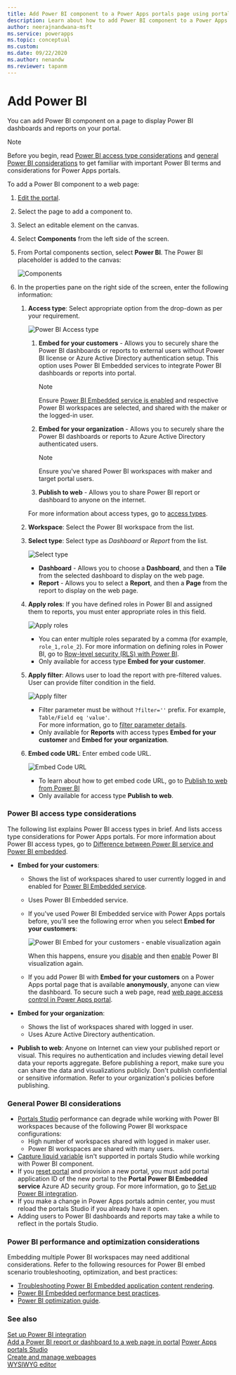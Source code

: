 ```yaml
---
title: Add Power BI component to a Power Apps portals page using portals Studio. | Microsoft Docs
description: Learn about how to add Power BI component to a Power Apps portals page using portals Studio.
author: neerajnandwana-msft
ms.service: powerapps
ms.topic: conceptual
ms.custom: 
ms.date: 09/22/2020
ms.author: nenandw
ms.reviewer: tapanm
---
```


# Add Power BI

You can add Power BI component on a page to display Power BI dashboards and reports on your portal.

> [!NOTE]
> Before you begin, read [Power BI access type considerations](#power-bi-access-type-considerations) and [general Power BI considerations](#general-power-bi-considerations) to get familiar with important Power BI terms and considerations for Power Apps portals.

To add a Power BI component to a web page:

1. [Edit the
    portal](../portals/manage-existing-portals.md#edit).

1. Select the page to add a component to.

1. Select an editable element on the canvas.

1. Select **Components** from the left side of the screen.

1. From Portal components section, select **Power BI**. The Power BI placeholder is added to the canvas:

    ![Components](media/components-powerbi.png)

1. In the properties pane on the right side of the screen, enter the following information:

    1. **Access type**: Select appropriate option from the drop-down as per your requirement.

        ![Power BI Access type](media/powerbi-access-type.png "Power BI Access type")

        1. **Embed for your customers** - Allows you to securely share the Power BI dashboards or reports to external users without Power BI license or Azure Active Directory authentication setup. This option uses Power BI Embedded services to integrate Power BI dashboards or reports into portal.
            > [!NOTE]
            > Ensure [Power BI Embedded service is enabled](../portals/admin/set-up-power-bi-integration.md#enable-power-bi-embedded-service) and respective Power BI workspaces are selected, and shared with the maker or the logged-in user.

        1. **Embed for your organization** - Allows you to securely share the Power BI dashboards or reports to Azure Active Directory authenticated users.

            > [!NOTE]
            > Ensure you've shared Power BI workspaces with maker and target portal users.

        3. **Publish to web** - Allows you to share Power BI report or dashboard to anyone on the internet.

        For more information about access types, go to [access types](#power-bi-access-type-considerations).

    1. **Workspace**: Select the Power BI workspace from the list.

    1. **Select type**: Select type as *Dashboard* or *Report* from the list.

        ![Select type](media/type-powerbi.png "Select type")

        - **Dashboard** - Allows you to choose a **Dashboard**, and then a **Tile** from the selected dashboard to display on the web page.
        - **Report** - Allows you to select a **Report**, and then a **Page** from the report to display on the web page.

    1. **Apply roles**: If you have defined roles in Power BI and assigned them to reports, you must enter appropriate roles in this field.

        ![Apply roles](media/apply-roles-powerbi.png "Apply roles")
    
        - You can enter multiple roles separated by a comma (for example, `role_1,role_2`). For more information on defining roles in Power BI, go to [Row-level security (RLS) with Power BI](https://docs.microsoft.com/power-bi/service-admin-rls). <br>
        - Only available for access type **Embed for your customer**.

    1. **Apply filter**: Allows user to load the report with pre-filtered values. User can provide filter condition in the field. 
        
        ![Apply filter](media/apply-filter-powerbi.png "Apply filter")

        - Filter parameter must be without `?filter=''` prefix. For example, `Table/Field eq 'value'`.
        <br> For more information, go to [filter parameter details](https://docs.microsoft.com/power-bi/service-url-filters).
        - Only available for **Reports** with access types **Embed for your customer** and **Embed for your organization**.

    1. **Embed code URL**: Enter embed code URL.
    
        ![Embed Code URL](media/embed-code-url.png "Embed Code URL")

        - To learn about how to get embed code URL, go to [Publish to web from Power BI](https://docs.microsoft.com/power-bi/service-publish-to-web)
        - Only available for access type **Publish to web**.

### Power BI access type considerations

The following list explains Power BI access types in brief. And lists access type considerations for Power Apps portals. For more information about Power BI access types, go to [Difference between Power BI service and Power BI embedded](https://docs.microsoft.com/power-bi/developer/embedded/embedded-faq#how-is-power-bi-embedded-different-from-power-bi-the-service).

- **Embed for your customers**:
    - Shows the list of workspaces shared to user currently logged in and enabled for [Power BI Embedded service](../portals/admin/set-up-power-bi-integration.md#enable-power-bi-embedded-service).
    - Uses Power BI Embedded service.
    - If you've used Power BI Embedded service with Power Apps portals before, you'll see the following error when you select **Embed for your customers**:

        ![Power BI Embed for your customers - enable visualization again](media/embed-power-bi-visualization-enable-again.png)
    
        When this happens, ensure you [disable](../portals/admin/set-up-power-bi-integration.md#disable-power-bi-visualization) and then [enable](../portals/admin/set-up-power-bi-integration.md#enable-power-bi-visualization) Power BI visualization again.
    - If you add Power BI with **Embed for your customers** on a Power Apps portal page that is available **anonymously**, anyone can view the dashboard. To secure such a web page, read [web page access control in Power Apps portal](../portals/configure/webpage-access-control.md).

- **Embed for your organization**:

    - Shows the list of workspaces shared with logged in user.
    - Uses Azure Active Directory authentication.

- **Publish to web**: Anyone on Internet can view your published report or visual. This requires no authentication and includes viewing detail level data your reports aggregate. Before publishing a report, make sure you can share the data and visualizations publicly. Don't publish confidential or sensitive information. Refer to your organization's policies before publishing.

### General Power BI considerations

- [Portals Studio](../portals/portal-designer-anatomy.md) performance can degrade while working with Power BI workspaces because of the following Power BI workspace configurations:
    - High number of workspaces shared with logged in maker user.
    - Power BI workspaces are shared with many users.
- [Capture liquid variable](../portals/liquid/portals-entity-tags.md#powerbi) isn't supported in portals Studio while working with Power BI component.
- If you [reset portal](../portals/admin/reset-portal.md) and provision a new portal, you must add portal application ID of the new portal to the **Portal Power BI Embedded service** Azure AD security group. For more information, go to [Set up Power BI integration](../portals/admin/set-up-power-bi-integration.md#create-security-group-and-add-to-power-bi-account).
- If you make a change in Power Apps portals admin center, you must reload the portals Studio if you already have it open.
- Adding users to Power BI dashboards and reports may take a while to reflect in the portals Studio.

### Power BI performance and optimization considerations

Embedding multiple Power BI workspaces may need additional considerations. Refer to the following resources for Power BI embed scenario troubleshooting, optimization, and best practices:

- [Troubleshooting Power BI Embedded application content rendering](https://docs.microsoft.com/power-bi/developer/embedded/embedded-troubleshoot#content-rendering).
- [Power BI Embedded performance best practices](https://docs.microsoft.com/power-bi/developer/embedded/embedded-performance-best-practices).
- [Power BI optimization guide](https://docs.microsoft.com/power-bi/guidance/power-bi-optimization).

### See also

[Set up Power BI integration](admin/set-up-power-bi-integration.md) <br>
[Add a Power BI report or dashboard to a web page in portal](admin/add-powerbi-report.md)
[Power Apps portals Studio](portal-designer-anatomy.md) <br>
[Create and manage webpages](create-manage-webpages.md) <br>
[WYSIWYG editor](compose-page.md)
